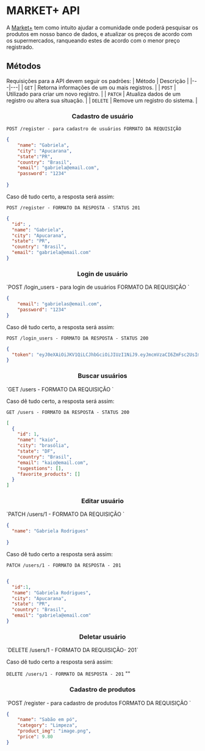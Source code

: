 # MARKET+ API

A [Market+](https://capstone-api-q3.herokuapp.com/) tem como intuito ajudar a comunidade onde poderá pesquisar os produtos em nosso banco de dados, e atualizar os preços de acordo com os supermercados, ranqueando estes de acordo com o menor preço registrado. 


## Métodos
Requisições para a API devem seguir os padrões:
| Método | Descrição |
|---|---|
| `GET` | Retorna informações de um ou mais registros. |
| `POST` | Utilizado para criar um novo registro. |
| `PATCH` | Atualiza dados de um registro ou altera sua situação. |
| `DELETE` | Remove um registro do sistema. |



<h3 align='center'> Cadastro de usuário</h3>

`POST /register - para cadastro de usuários FORMATO DA REQUISIÇÃO `

```json
{
	"name": "Gabriela",
	"city": "Apucarana",
	"state":"PR",
	"country": "Brasil", 
	"email": "gabriela@email.com",
	"password": "1234"
	
}

```
Caso dê tudo certo, a resposta será assim:

`POST /register - FORMATO DA RESPOSTA - STATUS 201`

```json
{
  "id": ,
  "name": "Gabriela",
  "city": "Apucarana",
  "state": "PR",
  "country": "Brasil",
  "email": "gabriela@email.com"
}
```

<h3 align='center'> Login de usuário</h3>
`POST /login_users - para login de usuários FORMATO DA REQUISIÇÃO `

```json
{
	"email": "gabrielas@email.com",
	"password": "1234"
}
```

Caso dê tudo certo, a resposta será assim:

`POST /login_users - FORMATO DA RESPOSTA - STATUS 200`

```json
{
  "token": "eyJ0eXAiOiJKV1QiLCJhbGciOiJIUzI1NiJ9.eyJmcmVzaCI6ZmFsc2UsImlhdCI6MTYzOTA3NDY0MiwianRpIjoiNWExNTFhNjQtNmYzOS00YjU2LTgzZWQtNjQxM2QxN2JlZjhmIiwidHlwZSI6ImFjY2VzcyIsInN1YiI6eyJpZCI6MiwibmFtZSI6ImdhYnJpZWxhIiwiY2l0eSI6ImFwdWNhcmFuYSIsInN0YXRlIjoiUFIiLCJjb3VudHJ5IjoiQnJhc2lsIiwiZW1haWwiOiJnYWJyaWVsYXNAZW1haWwuY29tIn0sIm5iZiI6MTYzOTA3NDY0MiwiZXhwIjoxNjM5MDc1NTQyfQ.SU8PBco6gZaLVtsOViDo4werwJHi3GcAkxxsbIZt3rk"
}
```
<h3 align='center'> Buscar usuários</h3>
`GET /users -  FORMATO DA REQUISIÇÃO `

Caso dê tudo certo, a resposta será assim:

`GET /users - FORMATO DA RESPOSTA - STATUS 200`

```json
[
  {
    "id": 1,
    "name": "kaio",
    "city": "brasólia",
    "state": "DF",
    "country": "Brasil",
    "email": "kaio@email.com",
    "sugestions": [],
    "favorite_products": []
  }
]
```
<h3 align='center'> Editar usuário</h3>
`PATCH /users/1 -  FORMATO DA REQUISIÇÃO `

```json
{
  "name": "Gabriela Rodrigues"
  
}
```

Caso dê tudo certo a resposta será assim:

`PATCH /users/1 - FORMATO DA RESPOSTA - 201`

```json

{
  "id":1,
  "name": "Gabriela Rodrigues",
  "city": "Apucarana",
  "state": "PR",
  "country": "Brasil",
  "email": "gabriela@email.com"
}
```

<h3 align='center'> Deletar usuário</h3>
`DELETE /users/1 -  FORMATO DA REQUISIÇÃO- 201`

Caso dê tudo certo a resposta será assim:

`DELETE /users/1 - FORMATO DA RESPOSTA - 201`
""

<h3 align='center'> Cadastro de produtos</h3>
`POST /register - para cadastro de produtos FORMATO DA REQUISIÇÃO `

```json
{
	"name": "Sabão em pó",
	"category": "Limpeza",
	"product_img": "image.png",
	"price": 9.80
}

```

